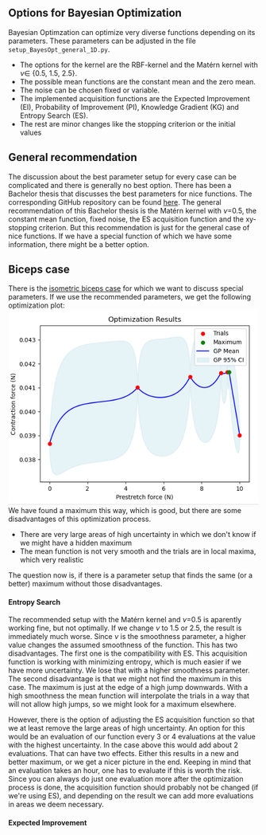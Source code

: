 ## Options for Bayesian Optimization
Bayesian Optimzation can optimize very diverse functions depending on its parameters. These parameters can be adjusted in the file ```setup_BayesOpt_general_1D.py```. 

- The options for the kernel are the RBF-kernel and the Matérn kernel with $\nu \in$ {0.5, 1.5, 2.5}.
- The possible mean functions are the constant mean and the zero mean.
- The noise can be chosen fixed or variable.
- The implemented acquisition functions are the Expected Improvement (EI), Probability of Improvement (PI), Knowledge Gradient (KG) and Entropy Search (ES).
- The rest are minor changes like the stopping criterion or the initial values

## General recommendation
The discussion about the best parameter setup for every case can be complicated and there is generally no best option. There has been a Bachelor thesis that discusses the best parameters for nice functions. The corresponding GitHub repository can be found [here](https://github.com/opendihu/optimization/releases/tag/Bachelor-thesis). The general recommendation of this Bachelor thesis is the Matérn kernel with $\nu$=0.5, the constant mean function, fixed noise, the ES acquisition function and the xy-stopping criterion. But this recommendation is just for the general case of nice functions. If we have a special function of which we have some information, there might be a better option.

## Biceps case
There is the [isometric biceps case](../opendihu_examples/isometric_contraction/biceps_muscle/) for which we want to discuss special parameters. If we use the recommended parameters, we get the following optimization plot: 
![](../figures/isometric_biceps.png)
We have found a maximum this way, which is good, but there are some disadvantages of this optimization process.
- There are very large areas of high uncertainty in which we don't know if we might have a hidden maximum
- The mean function is not very smooth and the trials are in local maxima, which very realistic

The question now is, if there is a parameter setup that finds the same (or a better) maximum without those disadvantages.

#### Entropy Search
The recommended setup with the Matérn kernel and $\nu$=0.5 is aparently working fine, but not optimally. If we change $\nu$ to 1.5 or 2.5, the result is immediately much worse. Since $\nu$ is the smoothness parameter, a higher value changes the assumed smoothness of the function. This has two disadvantages. The first one is the compatibility with ES. This acquisition function is working with minimizing entropy, which is much easier if we have more uncertainty. We lose that with a higher smoothness parameter. The second disadvantage is that we might not find the maximum in this case. The maximum is just at the edge of a high jump downwards. With a high smoothness the mean function will interpolate the trials in a way that will not allow high jumps, so we might look for a maximum elsewhere.

However, there is the option of adjusting the ES acquisition function so that we at least remove the large areas of high uncertainty. An option for this would be an evaluation of our function every 3 or 4 evaluations at the value with the highest uncertainty. In the case above this would add about 2 evaluations. That can have two effects. Either this results in a new and better maximum, or we get a nicer picture in the end. Keeping in mind that an evaluation takes an hour, one has to evaluate if this is worth the risk. Since you can always do just one evaluation more after the optimization process is done, the acquisition function should probably not be changed (if we're using ES), and depending on the result we can add more evaluations in areas we deem necessary.

#### Expected Improvement
